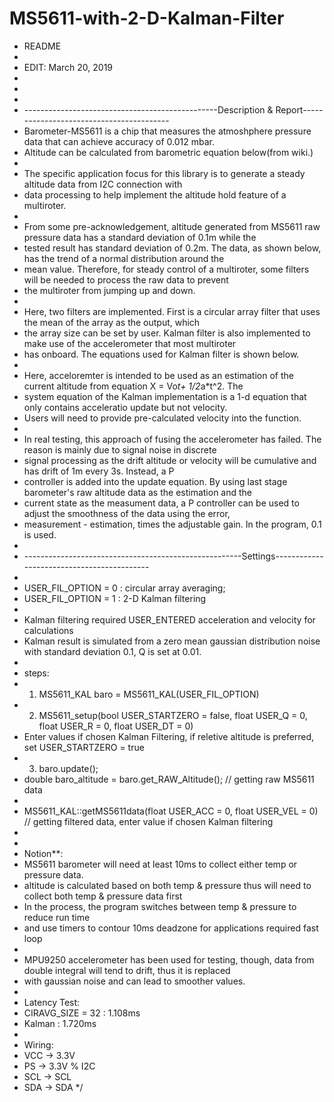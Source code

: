 # MS5611-with-2-D-Kalman-Filter


 * README
 * 
 * EDIT: March 20, 2019
 * 
 *
 *
 * ------------------------------------------------Description & Report-----------------------------------------
 * Barometer-MS5611 is a chip that measures the atmoshphere pressure data that can achieve accuracy of 0.012 mbar.
 * Altitude can be calculated from barometric equation below(from wiki.)
 *
 * The specific application focus for this library is to generate a steady altitude data from I2C connection with 
 * data processing to help implement the altitude hold feature of a multiroter. 
 * 
 * From some pre-acknowledgement, altitude generated from MS5611 raw pressure data has a standard deviation of 0.1m while the
 * tested result has standard deviation of 0.2m. The data, as shown below, has the trend of a normal distribution around the 
 * mean value. Therefore, for steady control of a multiroter, some filters will be needed to process the raw data to prevent
 * the multiroter from jumping up and down. 
 *
 * Here, two filters are implemented. First is a circular array filter that uses the mean of the array as the output, which
 * the array size can be set by user. Kalman filter is also implemented to make use of the accelerometer that most multiroter
 * has onboard. The equations used for Kalman filter is shown below. 
 *
 * Here, acceloremter is intended to be used as an estimation of the current altitude from equation X = Vo*t+ 1/2*a*t^2. The 
 * system equation of the Kalman implementation is a 1-d equation that only contains acceleratio update but not velocity. 
 * Users will need to provide pre-calculated velocity into the function.
 * 
 * In real testing, this approach of fusing the accelerometer has failed. The reason is mainly due to signal noise in discrete
 * signal processing as the drift altitude or velocity will be cumulative and has drift of 1m every 3s. Instead, a P
 * controller is added into the update equation. By using last stage barometer's raw altitude data as the estimation and the 
 * current state as the measument data, a P controller can be used to adjust the smoothness of the data using the error, 
 * measurement - estimation, times the adjustable gain. In the program, 0.1 is used.
 *
 * ------------------------------------------------------Settings-------------------------------------------
 *
 * USER_FIL_OPTION = 0 : circular array averaging;
 * USER_FIL_OPTION = 1 : 2-D Kalman filtering
 *
 * Kalman filtering required USER_ENTERED acceleration and velocity for calculations
 * Kalman result is simulated from a zero mean gaussian distribution noise with standard deviation 0.1, Q is set at 0.01. 
 * 
 * steps:
 * 1. MS5611_KAL baro = MS5611_KAL(USER_FIL_OPTION)
 * 2. MS5611_setup(bool USER_STARTZERO = false, float USER_Q = 0, float USER_R = 0, float USER_DT = 0)
 *    Enter values if chosen Kalman Filtering, if reletive altitude is preferred, set USER_STARTZERO = true
 * 3. baro.update();
 *    double baro_altitude = baro.get_RAW_Altitude();   // getting raw MS5611 data
 *    
 *    MS5611_KAL::getMS5611data(float USER_ACC = 0, float USER_VEL = 0)  // getting filtered data, enter value if chosen Kalman filtering
 *
 * 
 * Notion**:
 * MS5611 barometer will need at least 10ms to collect either temp or pressure data.
 * altitude is calculated based on both temp & pressure thus will need to collect both temp & pressure data first
 * In the process, the program switches between temp & pressure to reduce run time 
 * and use timers to contour 10ms deadzone for applications required fast loop
 *
 * MPU9250 accelerometer has been used for testing, though, data from double integral will tend to drift, thus it is replaced
 * with gaussian noise and can lead to smoother values.
 *
 * Latency Test:
 * CIRAVG_SIZE = 32 : 1.108ms
 * Kalman : 1.720ms
 *
 * Wiring:
 * VCC -> 3.3V
 * PS -> 3.3V    % I2C
 * SCL -> SCL
 * SDA -> SDA
 */
